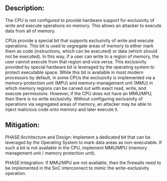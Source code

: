 ## Description:

The CPU is not configured to provide hardware support for exclusivity of write and execute operations on memory. This allows an attacker to execute data from all of memory.

CPUs provide a special bit that supports exclusivity of write and execute operations. This bit is used to segregate areas of memory to either mark them as code (instructions, which can be executed) or data (which should not be executed). In this way, if a user can write to a region of memory, the user cannot execute from that region and vice versa. This exclusivity provided by special hardware bit is leveraged by the operating system to protect executable space. While this bit is available in most modern processors by default, in some CPUs the exclusivity is implemented via a memory-protection unit (MPU) and memory-management unit (MMU) in which memory regions can be carved out with exact read, write, and execute permissions. However, if the CPU does not have an MMU/MPU, then there is no write exclusivity. Without configuring exclusivity of operations via segregated areas of memory, an attacker may be able to inject malicious code onto memory and later execute it.

## Mitigation:


PHASE:Architecture and Design:
Implement a dedicated bit that can be leveraged by the Operating System to mark data areas as non-executable. If such a bit is not available in the CPU, implement MMU/MPU (memory management unit / memory protection unit).

PHASE:Integration:
If MMU/MPU are not available, then the firewalls need to be implemented in the SoC interconnect to mimic the write-exclusivity operation.

